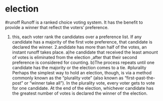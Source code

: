 # election
#runoff
Runoff is a ranked choice voting system. It has the benefit to provide a winner that reflect the voters’ preference. 
1. this, each voter rank the candidates over a preference list. If any candidate has a majority of the first vote preference, that candidate is declared the winner.
2.andidate has more than half of the votes, an instant runoff takes place.
  a)he candidate that received the least amount of votes is eliminated from the election ,after that their second preference is considered for counting. 
  b)The process repeats until one candidate has the majority or the election comes to a tie.
#plurality
Perhaps the simplest way to hold an election, though, is via a method commonly known as the “plurality vote” (also known as “first-past-the-post” or “winner take all”).
In the plurality vote, every voter gets to vote for one candidate. 
At the end of the election, whichever candidate has the greatest number of votes is declared the winner of the election.

